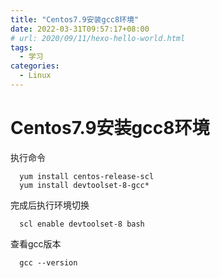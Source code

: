 ```yaml
---
title: "Centos7.9安装gcc8环境"
date: 2022-03-31T09:57:17+08:00
# url: 2020/09/11/hexo-hello-world.html
tags: 
  - 学习
categories:
  - Linux
---
```


# Centos7.9安装gcc8环境

执行命令
```shell
  yum install centos-release-scl
  yum install devtoolset-8-gcc*
```

完成后执行环境切换
```shel
  scl enable devtoolset-8 bash
```

查看gcc版本
```
  gcc --version
```